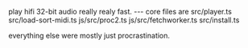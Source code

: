 play hifi 32-bit audio really realy fast.
--- core files are 
src/player.ts
src/load-sort-midi.ts
js/src/proc2.ts
js/src/fetchworker.ts
src/install.ts

everything else were mostly just procrastination.

